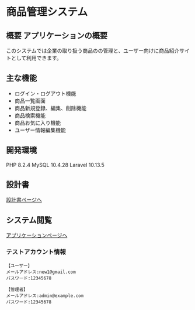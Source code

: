 # 商品管理システム

## 概要 アプリケーションの概要
このシステムでは企業の取り扱う商品のの管理と、ユーザー向けに商品紹介サイトとして利用できます。

## 主な機能
- ログイン・ログアウト機能
- 商品一覧画面
- 商品新規登録、編集、削除機能
- 商品検索機能
- 商品お気に入り機能
- ユーザー情報編集機能

## 開発環境
PHP 8.2.4
MySQL 10.4.28
Laravel 10.13.5

## 設計書
[設計書ページへ](設計書のURL)

## システム閲覧
[アプリケーションページへ](https://book-item-management-10c06860f529.herokuapp.com/login)
### テストアカウント情報
```
【ユーザー】
メールアドレス:new1@gmail.com
パスワード:12345678

【管理者】
メールアドレス:admin@example.com
パスワード:12345678
```

